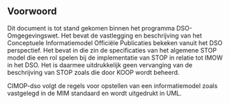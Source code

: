 Voorwoord
---------

Dit document is tot stand gekomen binnen het programma DSO-Omgegevingswet. Het bevat de vastlegging en beschrijving van het Conceptuele Informatiemodel Officiële Publicaties bekeken vanuit het DSO perspectief. Het bevat in die zin de specificaties van het algemene STOP model die een rol spelen bij de implementatie van STOP in relatie tot IMOW in het DSO. Het is daarmee uitdrukkelijk geen vervanging van de beschrijving van STOP zoals die door KOOP wordt beheerd.

CIMOP-dso volgt de regels voor opstellen van een informatiemodel zoals vastgelegd in de MIM standaard en wordt uitgedrukt in UML.
